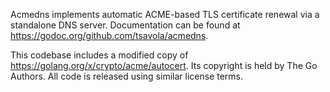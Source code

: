 Acmedns implements automatic ACME-based TLS certificate renewal via a
standalone DNS server.  Documentation can be found at
https://godoc.org/github.com/tsavola/acmedns.

This codebase includes a modified copy of https://golang.org/x/crypto/acme/autocert.
Its copyright is held by The Go Authors.  All code is released using similar
license terms.
